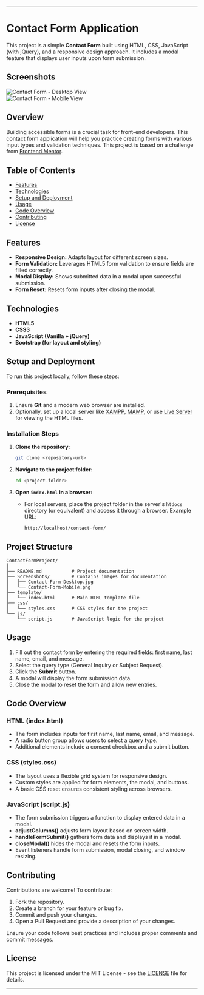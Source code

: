 
---

# Contact Form Application

This project is a simple **Contact Form** built using HTML, CSS, JavaScript (with jQuery), and a responsive design approach. It includes a modal feature that displays user inputs upon form submission.

## Screenshots
![Contact Form - Desktop View](Screenshots/Contact-Form-Desktop.jpg)  
![Contact Form - Mobile View](Screenshots/Contact-Form-Mobile.png)

## Overview

Building accessible forms is a crucial task for front-end developers. This contact form application will help you practice creating forms with various input types and validation techniques. This project is based on a challenge from [Frontend Mentor](https://www.frontendmentor.io/challenges/contact-form--G-hYlqKJj).

## Table of Contents

- [Features](#features)
- [Technologies](#technologies)
- [Setup and Deployment](#setup-and-deployment)
- [Usage](#usage)
- [Code Overview](#code-overview)
- [Contributing](#contributing)
- [License](#license)

## Features

- **Responsive Design:** Adapts layout for different screen sizes.
- **Form Validation:** Leverages HTML5 form validation to ensure fields are filled correctly.
- **Modal Display:** Shows submitted data in a modal upon successful submission.
- **Form Reset:** Resets form inputs after closing the modal.

## Technologies

- **HTML5**
- **CSS3**
- **JavaScript (Vanilla + jQuery)**
- **Bootstrap (for layout and styling)**

## Setup and Deployment

To run this project locally, follow these steps:

### Prerequisites

1. Ensure **Git** and a modern web browser are installed.
2. Optionally, set up a local server like [XAMPP](https://www.apachefriends.org/index.html), [MAMP](https://www.mamp.info/en/), or use [Live Server](https://marketplace.visualstudio.com/items?itemName=ritwickdey.LiveServer) for viewing the HTML files.

### Installation Steps

1. **Clone the repository:**

   ```bash
   git clone <repository-url>
   ```

2. **Navigate to the project folder:**

   ```bash
   cd <project-folder>
   ```

3. **Open `index.html` in a browser:**

   - For local servers, place the project folder in the server's `htdocs` directory (or equivalent) and access it through a browser. Example URL:

     ```
     http://localhost/contact-form/
     ```

## Project Structure

```
ContactFormProject/
│
├── README.md           # Project documentation
├── Screenshots/        # Contains images for documentation
│   ├── Contact-Form-Desktop.jpg
│   └── Contact-Form-Mobile.png
├── template/
│   └── index.html      # Main HTML template file
├── css/
│   └── styles.css      # CSS styles for the project
└── js/
    └── script.js       # JavaScript logic for the project

```

## Usage

1. Fill out the contact form by entering the required fields: first name, last name, email, and message.
2. Select the query type (General Inquiry or Subject Request).
3. Click the **Submit** button.
4. A modal will display the form submission data.
5. Close the modal to reset the form and allow new entries.

## Code Overview

### HTML (index.html)

- The form includes inputs for first name, last name, email, and message.
- A radio button group allows users to select a query type.
- Additional elements include a consent checkbox and a submit button.

### CSS (styles.css)

- The layout uses a flexible grid system for responsive design.
- Custom styles are applied for form elements, the modal, and buttons.
- A basic CSS reset ensures consistent styling across browsers.

### JavaScript (script.js)

- The form submission triggers a function to display entered data in a modal.
- **adjustColumns()** adjusts form layout based on screen width.
- **handleFormSubmit()** gathers form data and displays it in a modal.
- **closeModal()** hides the modal and resets the form inputs.
- Event listeners handle form submission, modal closing, and window resizing.

## Contributing

Contributions are welcome! To contribute:

1. Fork the repository.
2. Create a branch for your feature or bug fix.
3. Commit and push your changes.
4. Open a Pull Request and provide a description of your changes.

Ensure your code follows best practices and includes proper comments and commit messages.

## License

This project is licensed under the MIT License - see the [LICENSE](LICENSE) file for details.


---